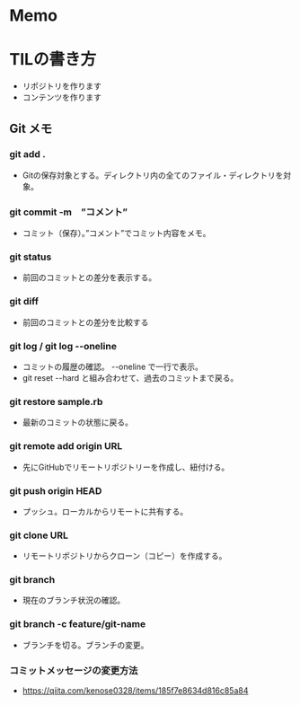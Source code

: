 # Memo

# TILの書き方

- リポジトリを作ります
- コンテンツを作ります

## Git メモ

### git add .
- Gitの保存対象とする。ディレクトリ内の全てのファイル・ディレクトリを対象。

### git commit -m　”コメント”
- コミット（保存）。”コメント”でコミット内容をメモ。

### git status
- 前回のコミットとの差分を表示する。

### git diff
- 前回のコミットとの差分を比較する

### git log  /  git log --oneline
- コミットの履歴の確認。 --oneline で一行で表示。
- git reset --hard と組み合わせて、過去のコミットまで戻る。

### git restore sample.rb
- 最新のコミットの状態に戻る。


### git remote add origin URL
- 先にGitHubでリモートリポジトリーを作成し、紐付ける。

### git push origin HEAD
- プッシュ。ローカルからリモートに共有する。

### git clone URL
- リモートリポジトリからクローン（コピー）を作成する。

### git branch
- 現在のブランチ状況の確認。

### git branch -c feature/git-name
- ブランチを切る。ブランチの変更。

### コミットメッセージの変更方法
- https://qiita.com/kenose0328/items/185f7e8634d816c85a84
